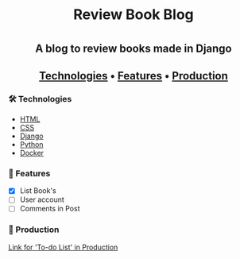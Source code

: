 <h1 align="center"> Review Book Blog <h1>

<h2 align="center"> A blog to review books made in Django <h2>

<p align="center">
  <a href="#-technologies">Technologies</a> • 
  <a href="#-features">Features</a> • 
  <a href="#-production">Production</a> 
</p>

### 🛠 Technologies

- [HTML](https://developer.mozilla.org/en-US/docs/Web/HTML)
- [CSS](https://developer.mozilla.org/pt-BR/docs/Web/CSS)
- [Django](https://www.djangoproject.com/)
- [Python](https://docs.python.org/3/)
- [Docker](https://docs.docker.com/)

### 🚀 Features

- [x] List Book's
- [ ] User account
- [ ] Comments in Post

### 🚧 Production

[Link for 'To-do List' in Production]()
